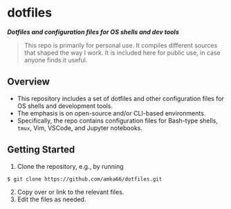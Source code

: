 # dotfiles

___Dotfiles and configuration files for OS shells and dev tools___

> This repo is primarily for personal use.
> It compiles different sources that shaped the way I work.
> It is included here for public use, in case anyone finds it useful.

## Overview ##

- This repository includes a set of dotfiles and other configuration files for OS shells and development tools.
- The emphasis is on open-source and/or CLI-based environments.
- Specifically, the repo contains configuration files for Bash-type shells, `tmux`, Vim, VSCode, and Jupyter notebooks.

## Getting Started ##

1. Clone the repository, e.g., by running
```
$ git clone https://github.com/amka66/dotfiles.git
```
2. Copy over or link to the relevant files.
3. Edit the files as needed.
